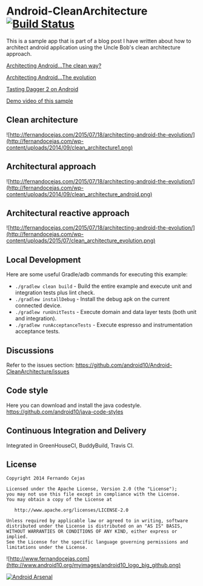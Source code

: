 Android-CleanArchitecture [![Build Status](https://travis-ci.org/android10/Android-CleanArchitecture.svg?branch=master)](https://travis-ci.org/android10/Android-CleanArchitecture)
=========================

This is a sample app that is part of a blog post I have written about how to architect android application using the Uncle Bob's clean architecture approach. 

[Architecting Android…The clean way?](http://fernandocejas.com/2014/09/03/architecting-android-the-clean-way/)

[Architecting Android…The evolution](http://fernandocejas.com/2015/07/18/architecting-android-the-evolution/)

[Tasting Dagger 2 on Android](http://fernandocejas.com/2015/04/11/tasting-dagger-2-on-android/)

[Demo video of this sample](http://youtu.be/XSjV4sG3ni0)

Clean architecture
-----------------
![http://fernandocejas.com/2015/07/18/architecting-android-the-evolution/](http://fernandocejas.com/wp-content/uploads/2014/09/clean_architecture1.png)

Architectural approach
-----------------
![http://fernandocejas.com/2015/07/18/architecting-android-the-evolution/](http://fernandocejas.com/wp-content/uploads/2014/09/clean_architecture_android.png)

Architectural reactive approach
-----------------
![http://fernandocejas.com/2015/07/18/architecting-android-the-evolution/](http://fernandocejas.com/wp-content/uploads/2015/07/clean_architecture_evolution.png)

Local Development
-----------------

Here are some useful Gradle/adb commands for executing this example:

 * `./gradlew clean build` - Build the entire example and execute unit and integration tests plus lint check.
 * `./gradlew installDebug` - Install the debug apk on the current connected device.
 * `./gradlew runUnitTests` - Execute domain and data layer tests (both unit and integration).
 * `./gradlew runAcceptanceTests` - Execute espresso and instrumentation acceptance tests.
 
Discussions
-----------------

Refer to the issues section: https://github.com/android10/Android-CleanArchitecture/issues
 

Code style
-----------

Here you can download and install the java codestyle.
https://github.com/android10/java-code-styles


Continuous Integration and Delivery
-----------------------------------

Integrated in GreenHouseCI, BuddyBuild, Travis CI.


License
--------

    Copyright 2014 Fernando Cejas

    Licensed under the Apache License, Version 2.0 (the "License");
    you may not use this file except in compliance with the License.
    You may obtain a copy of the License at

       http://www.apache.org/licenses/LICENSE-2.0

    Unless required by applicable law or agreed to in writing, software
    distributed under the License is distributed on an "AS IS" BASIS,
    WITHOUT WARRANTIES OR CONDITIONS OF ANY KIND, either express or implied.
    See the License for the specific language governing permissions and
    limitations under the License.


![http://www.fernandocejas.com](http://www.android10.org/myimages/android10_logo_big_github.png)

[![Android Arsenal](https://img.shields.io/badge/Android%20Arsenal-Android--CleanArchitecture-brightgreen.svg?style=flat)](https://android-arsenal.com/details/3/909)
